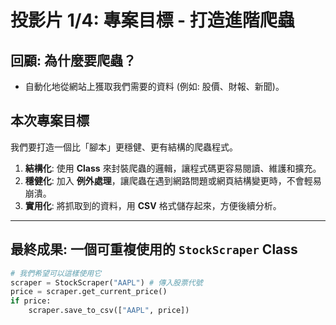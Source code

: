 # 投影片 1/4: 專案目標 - 打造進階爬蟲

## 回顧: 為什麼要爬蟲？

* 自動化地從網站上獲取我們需要的資料 (例如: 股價、財報、新聞)。

## 本次專案目標

我們要打造一個比「腳本」更穩健、更有結構的爬蟲程式。

1. **結構化**: 使用 **Class** 來封裝爬蟲的邏輯，讓程式碼更容易閱讀、維護和擴充。
2. **穩健化**: 加入 **例外處理**，讓爬蟲在遇到網路問題或網頁結構變更時，不會輕易崩潰。
3. **實用化**: 將抓取到的資料，用 **CSV** 格式儲存起來，方便後續分析。

---

## 最終成果: 一個可重複使用的 `StockScraper` Class

```python
# 我們希望可以這樣使用它
scraper = StockScraper("AAPL") # 傳入股票代號
price = scraper.get_current_price()
if price:
    scraper.save_to_csv(["AAPL", price])
```
